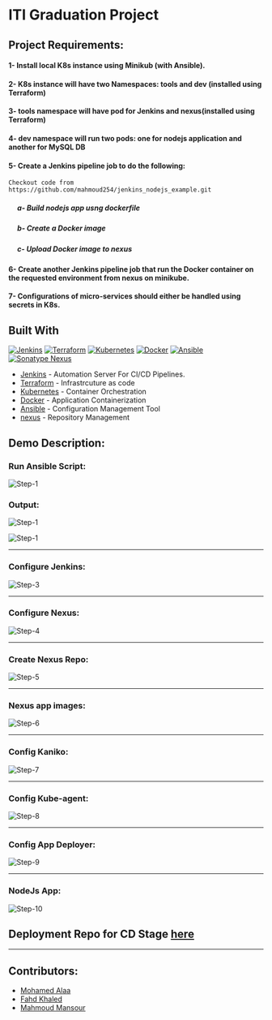 # ITI Graduation Project
## Project Requirements:

#### 1- Install local K8s instance using Minikub (with Ansible).
#### 2- K8s instance will have two Namespaces: tools and dev (installed using Terraform)
#### 3- tools namespace will have pod for Jenkins and nexus(installed using Terraform)
#### 4- dev namespace will run two pods: one for nodejs application and another for MySQL DB
#### 5- Create a Jenkins pipeline job to do the following:
    Checkout code from https://github.com/mahmoud254/jenkins_nodejs_example.git
##### &emsp; a- Build nodejs app usng dockerfile 
##### &emsp; b- Create a Docker image
##### &emsp; c- Upload Docker image to nexus
#### 6- Create another Jenkins pipeline job that run the Docker container on the requested environment from nexus on minikube.
#### 7- Configurations of micro-services should either be handled using secrets in K8s.



## Built With
[![Jenkins](https://img.shields.io/badge/Jenkins-red?style=plastic&logo=Jenkins)](https://www.jenkins.io/)
[![Terraform](https://img.shields.io/badge/Terraform-purple?style=plastic&logo=Terraform)](https://www.terraform.io/)
[![Kubernetes](https://img.shields.io/badge/Kubernetes-blue?style=plastic&logo=Kubernetes)](https://kubernetes.io/)
[![Docker](https://img.shields.io/badge/Docker-lightblue?style=plastic&logo=Docker)](https://www.docker.com/)
[![Ansible](https://img.shields.io/badge/Ansible-black?style=plastic&logo=Ansible)](https://www.ansible.com/)
[![Sonatype Nexus](https://img.shields.io/badge/Sonatype%20Nexus-darkgreen?style=plastic&logo=Sonatype%20Nexus)](https://www.sonatype.com/products/repository-oss)
  
- [Jenkins](https://www.jenkins.io) - Automation Server For CI/CD Pipelines.
- [Terraform](https://www.terraform.io) - Infrastrcuture as code
- [Kubernetes](https://www.kubernetes.io) - Container Orchestration
- [Docker](https://www.docker.com) - Application Containerization
- [Ansible](https://www.ansible.com/) - Configuration Management Tool
- [nexus](https://sonatype.com/) - Repository Management

## Demo Description:
### Run Ansible Script: 
![Step-1](Screenshot/1.png)
### Output:
![Step-1](Screenshot/2.1.png)

![Step-1](Screenshot/2.png)


---


### Configure Jenkins: 
![Step-3](Screenshot/3.png)

---

### Configure Nexus: 
![Step-4](Screenshot/4.png)

---

### Create Nexus Repo: 
![Step-5](Screenshot/9.png)

---

### Nexus app images: 
![Step-6](Screenshot/11.png)

---

### Config Kaniko: 
![Step-7](Screenshot/8.png)

---

### Config Kube-agent: 
![Step-8](Screenshot/7.png)

---

### Config App Deployer: 
![Step-9](Screenshot/6.png)

---

### NodeJs App: 
![Step-10](Screenshot/10.png)

## Deployment Repo for CD Stage [here](https://github.com/moh-amer/graduation_config/)

---

## Contributors:
- [Mohamed Alaa](https://www.linkedin.com/in/mohamed-alaa-amer)
- [Fahd Khaled](https://www.linkedin.com/in/fahd-khaled-dev/)
- [Mahmoud Mansour](https://www.linkedin.com/in/mahmoudmansourr/)
